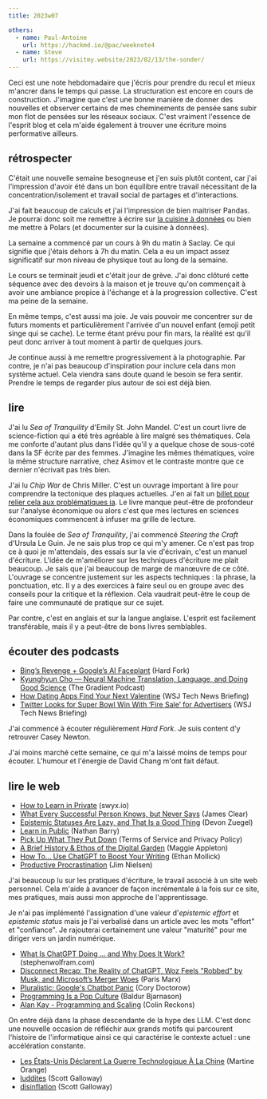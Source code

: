 ```yaml
---
title: 2023w07

others:
  - name: Paul-Antoine
    url: https://hackmd.io/@pac/weeknote4
  - name: Steve
    url: https://visitmy.website/2023/02/13/the-sonder/
---
```


Ceci est une note hebdomadaire que j'écris pour prendre du recul et mieux m'ancrer dans le temps qui passe.
La structuration est encore en cours de construction.
J'imagine que c'est une bonne manière de donner des nouvelles et observer certains de mes cheminements de pensée sans subir mon flot de pensées sur les réseaux sociaux.
C'est vraiment l'essence de l'esprit blog et cela m'aide également à trouver une écriture moins performative ailleurs.


## rétrospecter

C'était une nouvelle semaine besogneuse et j'en suis plutôt content, car j'ai l'impression d'avoir été dans un bon équilibre entre travail nécessitant de la concentration/isolement et travail social de partages et d'interactions.

J'ai fait beaucoup de calculs et j'ai l'impression de bien maitriser Pandas.
Je pourrai donc soit me remettre à écrire sur [la cuisine à données](https://data.11d.im) ou bien me mettre à Polars (et documenter sur la cuisine à données).

La semaine a commencé par un cours à 9h du matin à Saclay.
Ce qui signifie que j'étais dehors à 7h du matin.
Cela a eu un impact assez significatif sur mon niveau de physique tout au long de la semaine.

Le cours se terminait jeudi et c'était jour de grève.
J'ai donc clôturé cette séquence avec des devoirs à la maison et je trouve qu'on commençait à avoir une ambiance propice à l'échange et à la progression collective.
C'est ma peine de la semaine.

En même temps, c'est aussi ma joie.
Je vais pouvoir me concentrer sur de futurs moments et particulièrement l'arrivée d'un nouvel enfant (emoji petit singe qui se cache).
Le terme étant prévu pour fin mars, la réalité est qu'il peut donc arriver à tout moment à partir de quelques jours.

Je continue aussi à me remettre progressivement à la photographie.
Par contre, je n'ai pas beaucoup d'inspiration pour inclure cela dans mon système actuel.
Cela viendra sans doute quand le besoin se fera sentir.
Prendre le temps de regarder plus autour de soi est déjà bien.


## lire

J'ai lu *Sea of Tranquility* d'Emily St. John Mandel.
C'est un court livre de science-fiction qui a été très agréable à lire malgré ses thématiques.
Cela me conforte d'autant plus dans l'idée qu'il y a quelque chose de sous-coté dans la SF écrite par des femmes.
J'imagine les mêmes thématiques, voire la même structure narrative, chez Asimov et le contraste montre que ce dernier n'écrivait pas très bien.

J'ai lu *Chip War* de Chris Miller.
C'est un ouvrage important à lire pour comprendre la tectonique des plaques actuelles.
J'en ai fait un [billet pour relier cela aux problématiques ia][1].
Le livre manque peut-être de profondeur sur l'analyse économique ou alors c'est que mes lectures en sciences économiques commencent à infuser ma grille de lecture.

[1]: /journal/separer-ia-machine

Dans la foulée de *Sea of Tranquility*, j'ai commencé *Steering the Craft* d'Ursula Le Guin.
Je ne sais plus trop ce qui m'y amener.
Ce n'est pas trop ce à quoi je m'attendais, des essais sur la vie d'écrivain, c'est un manuel d'écriture.
L'idée de m'améliorer sur les techniques d'écriture me plait beaucoup.
Je sais que j'ai beaucoup de marge de manœuvre de ce côté.
L'ouvrage se concentre justement sur les aspects techniques : la phrase, la ponctuation, etc.
Il y a des exercices à faire seul ou en groupe avec des conseils pour la critique et la réflexion.
Cela vaudrait peut-être le coup de faire une communauté de pratique sur ce sujet.

Par contre, c'est en anglais et sur la langue anglaise.
L'esprit est facilement transférable, mais il y a peut-être de bons livres semblables.

## écouter des podcasts

- [Bing’s Revenge + Google’s AI Faceplant][podcast:1] (Hard Fork)
- [Kyunghyun Cho —  Neural Machine Translation, Language, and Doing Good Science][podcast:3] (The Gradient Podcast)
- [How Dating Apps Find Your Next Valentine][podcast:0] (WSJ Tech News Briefing)
- [Twitter Looks for Super Bowl Win With ‘Fire Sale’ for Advertisers][podcast:2] (WSJ Tech News Briefing)

J'ai commencé à écouter régulièrement *Hard Fork*.
Je suis content d'y retrouver Casey Newton.

J'ai moins marché cette semaine, ce qui m'a laissé moins de temps pour écouter.
L'humour et l'énergie de David Chang m'ont fait défaut.

[podcast:0]: https://share.snipd.com/episode/8188695d-012d-4d7d-afa7-92f5de0ef95e
[podcast:1]: https://share.snipd.com/episode/4cd2d0de-abbe-481f-814d-0aed63dd4d9d
[podcast:2]: https://share.snipd.com/episode/9b6efd2a-7f55-44bc-87a5-046e8f2543d4
[podcast:3]: https://share.snipd.com/episode/a9db25d3-8471-4550-b1d9-84d792a755cf


## lire le web

- [How to Learn in Private][article:2] (swyx.io)
- [What Every Successful Person Knows, but Never Says][article:3] (James Clear)
- [Epistemic Statuses Are Lazy, and That Is a Good Thing][article:4] (Devon Zuegel)
- [Learn in Public][article:5] (Nathan Barry)
- [Pick Up What They Put Down][article:6] (Terms of Service and Privacy Policy)
- [A Brief History & Ethos of the Digital Garden][article:7] (Maggie Appleton)
- [How To... Use ChatGPT to Boost Your Writing][article:11] (Ethan Mollick)
- [Productive Procrastination][article:15] (Jim Nielsen)

J'ai beaucoup lu sur les pratiques d'écriture, le travail associé à un site web personnel.
Cela m'aide à avancer de façon incrémentale à la fois sur ce site, mes pratiques, mais aussi mon approche de l'apprentissage.

Je n'ai pas implémenté l'assignation d'une valeur d'*epistemic effort* et *epistemic status* mais je l'ai verbalisé dans un article avec les mots "effort" et "confiance".
Je rajouterai certainement une valeur "maturité" pour me diriger vers un jardin numérique.

- [What Is ChatGPT Doing … and Why Does It Work?][article:1] (stephenwolfram.com)
- [Disconnect Recap: The Reality of ChatGPT, Woz Feels "Robbed" by Musk, and Microsoft’s Merger Woes][article:10] (Paris Marx)
- [Pluralistic: Google's Chatbot Panic][article:0] (Cory Doctorow)
- [Programming Is a Pop Culture][article:8] (Baldur Bjarnason)
- [Alan Kay - Programming and Scaling][article:9] (Colin Reckons)

On entre déjà dans la phase descendante de la hype des LLM.
C'est donc une nouvelle occasion de réfléchir aux grands motifs qui parcourent l'histoire de l'informatique ainsi ce qui caractérise le contexte actuel : une accélération constante.

- [Les États-Unis Déclarent La Guerre Technologique À La Chine][article:12] (Martine Orange)
- [luddites][article:13] (Scott Galloway)
- [disinflation][article:14] (Scott Galloway)

[article:0]: https://pluralistic.net/2023/02/16/tweedledumber/
[article:1]: https://writings.stephenwolfram.com/2023/02/what-is-chatgpt-doing-and-why-does-it-work/
[article:2]: https://www.swyx.io/learn-in-private
[article:3]: https://jamesclear.com/ira-glass-failure
[article:4]: https://devonzuegel.com/post/epistemic-statuses-are-lazy-and-that-is-a-good-thing
[article:5]: https://www.swyx.io/learn-in-public
[article:6]: https://www.swyx.io/writing/learn-in-public-hack
[article:7]: https://maggieappleton.com/garden-history
[article:8]: https://www.baldurbjarnason.com/2022/programming-is-a-pop-culture/
[article:9]: https://www.youtube.com/watch?v=YyIQKBzIuBY&ab_channel=ColinReckons
[article:10]: https://open.substack.com/pub/parismarx/p/disconnect-recap-the-reality-of-chatgpt?r=nb235&utm_medium=ios&utm_campaign=post
[article:11]: https://oneusefulthing.substack.com/p/how-to-use-chatgpt-to-boost-your
[article:12]: https://www.mediapart.fr/journal/international/221022/les-etats-unis-declarent-la-guerre-technologique-la-chine
[article:13]: https://www.profgalloway.com/luddites/
[article:14]: https://www.profgalloway.com/disinflation/
[article:15]: https://blog.jim-nielsen.com/2023/productive-procrastination/
